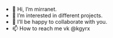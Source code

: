 - 👋 Hi, I’m mirranet. 
- 👀 I’m interested in different projects.
- 💞️ I’ll be happy to collaborate with you.
- 📫 How to reach me vk @kgyrx

<!---
mirranet/mirranet is a ✨ special ✨ repository because its `README.md` (this file) appears on your GitHub profile.
You can click the Preview link to take a look at your changes.
--->
